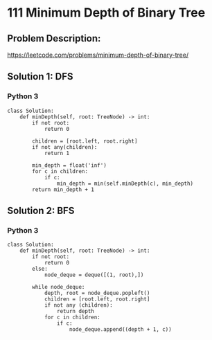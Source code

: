 # 111 Minimum Depth of Binary Tree
## Problem Description:
https://leetcode.com/problems/minimum-depth-of-binary-tree/


## Solution 1: DFS
### Python 3
```
class Solution:
    def minDepth(self, root: TreeNode) -> int:
        if not root:
            return 0
        
        children = [root.left, root.right]
        if not any(children):
            return 1
        
        min_depth = float('inf')
        for c in children:
            if c:
                min_depth = min(self.minDepth(c), min_depth)
        return min_depth + 1
```

## Solution 2: BFS
### Python 3
```
class Solution:
    def minDepth(self, root: TreeNode) -> int:
        if not root:
            return 0
        else:
            node_deque = deque([(1, root),])
            
        while node_deque:
            depth, root = node_deque.popleft()
            children = [root.left, root.right]
            if not any (children):
                return depth
            for c in children:
                if c:
                    node_deque.append((depth + 1, c))
```